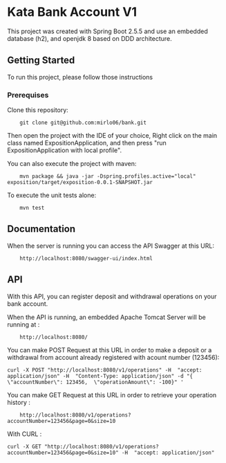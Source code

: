 # Kata Bank Account V1

This project was created with Spring Boot 2.5.5 and use an embedded database (h2), and openjdk 8
based on DDD architecture.
## Getting Started

To run this project, please follow those instructions

### Prerequises

Clone this repository:

```text
    git clone git@github.com:mirlo06/bank.git
```

Then open the project with the IDE of your choice, Right click on the main class named ExpositionApplication, and then press "run ExpositionApplication with local profile".

You can also execute the project with maven:
```text
    mvn package && java -jar -Dspring.profiles.active="local" exposition/target/exposition-0.0.1-SNAPSHOT.jar 
```

To execute the unit tests alone:
```text
    mvn test
```
## Documentation

When the server is running you can access the API Swagger at this URL:

```text
    http://localhost:8080/swagger-ui/index.html
```

## API

With this API, you can register deposit and withdrawal operations on your bank account.

When the API is running, an embedded Apache Tomcat Server will be running at :  

```text
    http://localhost:8080/
```  
You can make POST Request at this URL in order to make a deposit or a withdrawal from account already registered with acount number (123456):
```text
curl -X POST "http://localhost:8080/v1/operations" -H  "accept: application/json" -H  "Content-Type: application/json" -d "{  \"accountNumber\": 123456,  \"operationAmount\": -100}" '
```

You can make GET Request at this URL in order to retrieve your operation history :  

```text
    http://localhost:8080/v1/operations?accountNumber=123456&page=0&size=10
```  

With CURL :  

```CURL
curl -X GET "http://localhost:8080/v1/operations?accountNumber=123456&page=0&size=10" -H  "accept: application/json"
```  


